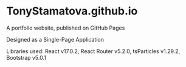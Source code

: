 # TonyStamatova.github.io

A portfolio website, published on GitHub Pages

Designed as a Single-Page Application

Libraries used: React v17.0.2, React Router v5.2.0, tsParticles v1.29.2, Bootstrap v5.0.1
